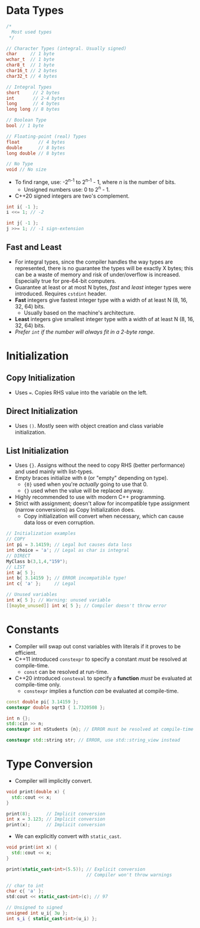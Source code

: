 <!--
  Author: NE- https://github.com/NE-
  Date: 2022 September 19
  Purpose: C++ Data Types and Variables
-->

# Data Types
```cpp
/*
  Most used types
 */

// Character Types (integral. Usually signed)
char     // 1 byte
wchar_t  // 1 byte
char8_t  // 1 byte
char16_t // 2 bytes
char32_t // 4 bytes

// Integral Types
short     // 2 bytes
int       // 2-4 bytes
long      // 4 bytes
long long // 8 bytes

// Boolean Type
bool // 1 byte

// Floating-point (real) Types
float       // 4 bytes
double      // 8 bytes
long double // 8 bytes

// No Type
void // No size
```
- To find range, use: -2<sup>n-1</sup> to 2<sup>n-1</sup> - 1, where *n* is the number of bits.
  - Unsigned numbers use: 0 to 2<sup>n</sup> - 1.
- C++20 signed integers are two's complement.
```cpp
int i{ -1 };
i <<= 1; // -2

int j{ -1 };
j >>= 1; // -1 sign-extension
```

## Fast and Least
- For integral types, since the compiler handles the way types are represented, there is no guarantee the types will be exactly X bytes; this can be a waste of memory and risk of under/overflow is increased. Especially true for pre-64-bit computers.
- Guarantee at least or at most N bytes, *fast* and *least* integer types were introduced. Requires `cstdint` header.
- **Fast** integers give fastest integer type with a width of at least N (8, 16, 32, 64) bits.
  - Usually based on the machine's architecture.
- **Least** integers give smallest integer type with a width of at least N (8, 16, 32, 64) bits.
- *Prefer `int` if the number will always fit in a 2-byte range*.

# Initialization
## Copy Initialization
- Uses `=`. Copies RHS value into the variable on the left.
## Direct Initialization
- Uses `()`. Mostly seen with object creation and class variable initialization.
## List Initialization
- Uses `{}`. Assigns without the need to copy RHS (better performance) and used mainly with list-types.
- Empty braces initialize with `0` (or "empty" depending on type).
  - `{0}` used when you're *actually* going to use that 0.
  - `{}` used when the value will be replaced anyway.
- Highly recommended to use with modern C++ programming.
- Strict with assignment; doesn't allow for incompatible type assignment (narrow conversions) as Copy Initialization does.
  - Copy initialization will convert when necessary, which can cause data loss or even corruption.
```c++
// Initialization examples
// COPY
int pi = 3.14159; // Legal but causes data loss
int choice = 'a'; // Legal as char is integral
// DIRECT
MyClass b(3,1,4,"159");
// LIST
int a{ 5 };
int b{ 3.14159 }; // ERROR incompatible type!
int c{ 'a' };     // Legal

// Unused variables
int x{ 5 }; // Warning: unused variable
[[maybe_unused]] int x{ 5 }; // Compiler doesn't throw error
```

# Constants
- Compiler will swap out const variables with literals if it proves to be efficient.
- C++11 introduced `constexpr` to specify a constant *must* be resolved at compile-time.
  - `const` can be resolved at run-time.
- C++20 introduced `consteval` to specify a **function** *must* be evaluated at compile-time only.
  - `constexpr` implies a function *can* be evaluated at compile-time.
```c++
const double pi{ 3.14159 };
constexpr double sqrt3 { 1.7320508 };

int n {};
std::cin >> n;
constexpr int nStudents {n}; // ERROR must be resolved at compile-time

constexpr std::string str; // ERROR, use std::string_view instead
```

# Type Conversion
- Compiler will implicitly convert.
```cpp
void print(double x) {
  std::cout << x;
}

print(8);      // Implicit conversion
int x = 3.123; // Implicit conversion
print(x);      // Implicit conversion
```
- We can explicitly convert with `static_cast`.
```cpp
void print(int x) {
  std::cout << x;
}

print(static_cast<int>(5.5)); // Explicit conversion
                              // Compiler won't throw warnings

// char to int
char c{ 'a' };
std:cout << static_cast<int>(c); // 97

// Unsigned to signed
unsigned int u_i{ 3u };
int s_i { static_cast<int>(u_i) };
```